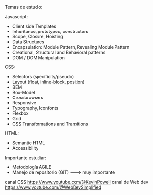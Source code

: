 Temas de estudio:

Javascript:
- Client side Templates
- Inheritance, prototypes, constructors
- Scope, Closure, Hoisting
- Data Structures
- Encapsulation: Module Pattern, Revealing Module Pattern
- Creational, Structural and Behavioral patterns
- DOM / DOM Manipulation
 
CSS:
- Selectors (specificity/pseudo)
- Layout (float, inline-block, position)
- BEM
- Box-Model
- Crossbrowsers
- Responsive
- Typography, Iconfonts
- Flexbox
- Grid
- CSS Transformations and Transitions

HTML:
- Semantic HTML
- Accessibility

Importante estudiar:
- Metodología AGILE
- Manejo de repositorio (GIT) ---> muy importante

canal CSS https://www.youtube.com/@KevinPowell
canal de Web dev https://www.youtube.com/@WebDevSimplified
